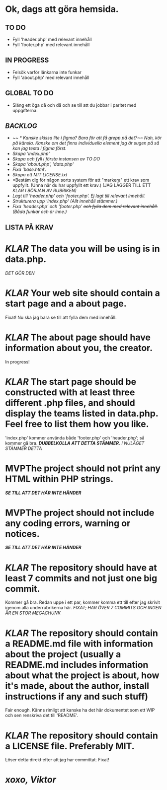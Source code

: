 # Ok, dags att göra hemsida. 

## TO DO

* Fyll 'header.php' med relevant innehåll
* Fyll 'footer.php' med relevant innehåll
 
## IN PROGRESS

* Felsök varför länkarna inte funkar
* Fyll 'about.php' med relevant innehåll
    

## GLOBAL TO DO
* Släng ett öga då och då och se till att du jobbar i paritet med uppgifterna.

## *BACKLOG*
*   *~~ * Kanske skissa lite i figma? Bara för att få grepp på det?~~ Nah, kör på känsla. Kanske om det finns individuella element jag är sugen på så kan jag testa i figma först.*
* *Skapa 'index.php'*
* *Skapa och fyll i första instansen av TO DO*
* *Skapa 'about.php', 'data.php'*
* *Fixa 'base.html'.*
* *Skapa ett MIT LICENSE.txt*
* *Bestäm dig för någon sorts system för att "markera" ett krav som uppfyllt. (Unna när du har uppfyllt ett krav.) (JAG LÄGGER TILL ETT *KLAR* *I BÖRJAN AV RUBRIKEN)*
* *Lagt till 'header.php' och 'footer.php'. Ej lagt till relevant innehåll.*
* *Strukturera upp 'index.php'* *(Allt innehåll stämmer.)*
* *Fixa 'header.php' och 'footer.php' ~~och fylla dem med relevant innehåll.~~* *(Båda funkar och är inne.)*

## LISTA PÅ KRAV
# *KLAR* The data you will be using is in data.php.
*DET GÖR DEN*

# *KLAR* Your web site should contain a start page and a about page.
Fixat! Nu ska jag bara se till att fylla dem med innehåll. 

# *KLAR* The about page should have information about you, the creator.
In progress!

# *KLAR* The start page should be constructed with at least three different .php files, and should display the teams listed in data.php. Feel free to list them how you like.
'index.php' kommer använda både 'footer.php' och 'header.php'; så kommer gå bra. ***DUBBELKOLLA ATT DETTA STÄMMER.***
*I NULÄGET STÄMMER DETTA*

# **MVP**The project should not print any HTML within PHP strings.
***SE TILL ATT DET HÄR INTE HÄNDER***

# **MVP**The project should not include any coding errors, warning or notices.
***SE TILL ATT DET HÄR INTE HÄNDER***

# *KLAR* The repository should have at least 7 commits and not just one big commit.
Kommer gå bra. Redan uppe i ett par, kommer komma ett till efter jag skrivit igenom alla underrubrikerna här.
 *FIXAT; HAR ÖVER 7 COMMITS OCH INGEN ÄR EN STOR MEGACHUNK*

# *KLAR* The repository should contain a README.md file with information about the project (usually a README.md includes information about what the project is about, how it's made, about the author, install instructions if any and such stuff)
Fair enough. Känns rimligt att kanske ha det här dokumentet som ett WIP och sen renskriva det till 'README'. 

# *KLAR* The repository should contain a LICENSE file. Preferably MIT.
~~Löser detta direkt efter att jag har committat.~~ Fixat!

# *xoxo, Viktor*